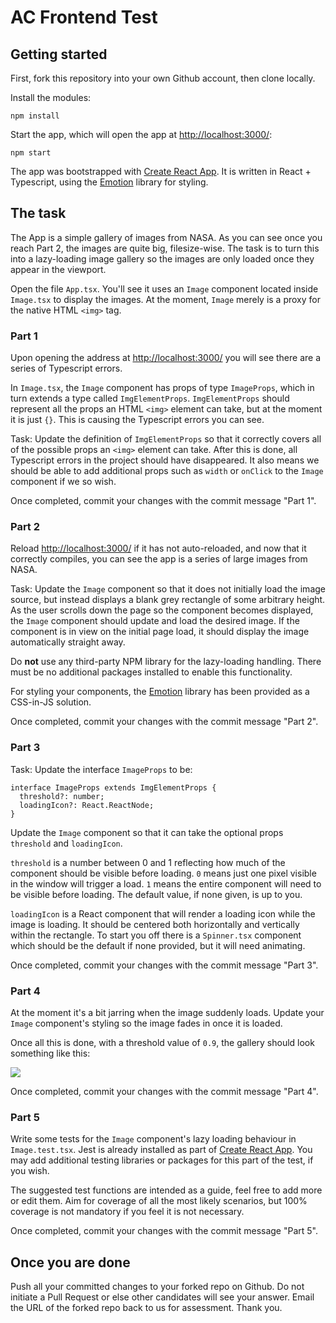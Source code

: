 # AC Frontend Test

## Getting started

First, fork this repository into your own Github account, then clone locally.

Install the modules:

    npm install

Start the app, which will open the app at [http://localhost:3000/](http://localhost:3000/):

    npm start

The app was bootstrapped with [Create React App](https://github.com/facebook/create-react-app). It is written in React + Typescript, using the [Emotion](https://emotion.sh/docs/introduction) library for styling.

## The task

The App is a simple gallery of images from NASA. As you can see once you reach Part 2, the images are quite big, filesize-wise. The task is to turn this into a lazy-loading image gallery so the images are only loaded once they appear in the viewport.

Open the file `App.tsx`. You'll see it uses an `Image` component located inside `Image.tsx` to display the images. At the moment, `Image` merely is a proxy for the native HTML `<img>` tag.

### Part 1

Upon opening the address at [http://localhost:3000/](http://localhost:3000/) you will see there are a series of Typescript errors.

In `Image.tsx`, the `Image` component has props of type `ImageProps`, which in turn extends a type called `ImgElementProps`. `ImgElementProps` should represent all the props an HTML `<img>` element can take, but at the moment it is just `{}`. This is causing the Typescript errors you can see.

Task: Update the definition of `ImgElementProps` so that it correctly covers all of the possible props an `<img>` element can take. After this is done, all Typescript errors in the project should have disappeared. It also means we should be able to add additional props such as `width` or `onClick` to the `Image` component if we so wish.

Once completed, commit your changes with the commit message "Part 1".

### Part 2

Reload [http://localhost:3000/](http://localhost:3000/) if it has not auto-reloaded, and now that it correctly compiles, you can see the app is a series of large images from NASA.

Task: Update the `Image` component so that it does not initially load the image source, but instead displays a blank grey rectangle of some arbitrary height. As the user scrolls down the page so the component becomes displayed, the `Image` component should update and load the desired image. If the component is in view on the initial page load, it should display the image automatically straight away.

Do **not** use any third-party NPM library for the lazy-loading handling. There must be no additional packages installed to enable this functionality.

For styling your components, the [Emotion](https://emotion.sh/docs/introduction) library has been provided as a CSS-in-JS solution.

Once completed, commit your changes with the commit message "Part 2".

### Part 3

Task: Update the interface `ImageProps` to be:

    interface ImageProps extends ImgElementProps {
      threshold?: number;
      loadingIcon?: React.ReactNode;
    }

Update the `Image` component so that it can take the optional props `threshold` and `loadingIcon`.

`threshold` is a number between 0 and 1 reflecting how much of the component should be visible before loading. `0` means just one pixel visible in the window will trigger a load. `1` means the entire component will need to be visible before loading. The default value, if none given, is up to you.

`loadingIcon` is a React component that will render a loading icon while the image is loading. It should be centered both horizontally and vertically within the rectangle. To start you off there is a `Spinner.tsx` component which should be the default if none provided, but it will need animating.

Once completed, commit your changes with the commit message "Part 3".

### Part 4

At the moment it's a bit jarring when the image suddenly loads. Update your `Image` component's styling so the image fades in once it is loaded.

Once all this is done, with a threshold value of `0.9`, the gallery should look something like this:

![](/images/demo.gif)

Once completed, commit your changes with the commit message "Part 4".

### Part 5

Write some tests for the `Image` component's lazy loading behaviour in `Image.test.tsx`. Jest is already installed as part of [Create React App](https://create-react-app.dev/docs/running-tests/). You may add additional testing libraries or packages for this part of the test, if you wish.

The suggested test functions are intended as a guide, feel free to add more or edit them. Aim for coverage of all the most likely scenarios, but 100% coverage is not mandatory if you feel it is not necessary.

Once completed, commit your changes with the commit message "Part 5".

## Once you are done

Push all your committed changes to your forked repo on Github. Do not initiate a Pull Request or else other candidates will see your answer. Email the URL of the forked repo back to us for assessment. Thank you.
